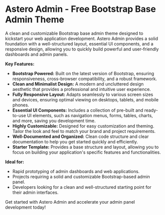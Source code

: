 # Astero Admin - Free Bootstrap Base Admin Theme

A clean and customizable Bootstrap base admin theme designed to kickstart your web application development. Astero Admin provides a solid foundation with a well-structured layout, essential UI components, and a responsive design, allowing you to quickly build powerful and user-friendly dashboards and admin panels.

**Key Features:**

*   **Bootstrap Powered:** Built on the latest version of Bootstrap, ensuring responsiveness, cross-browser compatibility, and a robust framework.
*   **Clean and Minimalist Design:**  A modern and uncluttered design aesthetic that provides a professional and intuitive user experience.
*   **Fully Responsive Layout:** Adapts seamlessly to various screen sizes and devices, ensuring optimal viewing on desktops, tablets, and mobile phones.
*   **Essential UI Components:** Includes a collection of pre-built and ready-to-use UI elements, such as navigation menus, forms, tables, charts, and more, saving you development time.
*   **Highly Customizable:**  Designed for easy customization and theming.  Tailor the look and feel to match your brand and project requirements.
*   **Well-Documented and Organized:**  Clean code structure and clear documentation to help you get started quickly and efficiently.
*   **Starter Template:** Provides a base structure and layout, allowing you to focus on building your application's specific features and functionalities.

**Ideal for:**

*   Rapid prototyping of admin dashboards and web applications.
*   Projects requiring a solid and customizable Bootstrap-based admin panel.
*   Developers looking for a clean and well-structured starting point for their admin interfaces.

Get started with Astero Admin and accelerate your admin panel development today!
